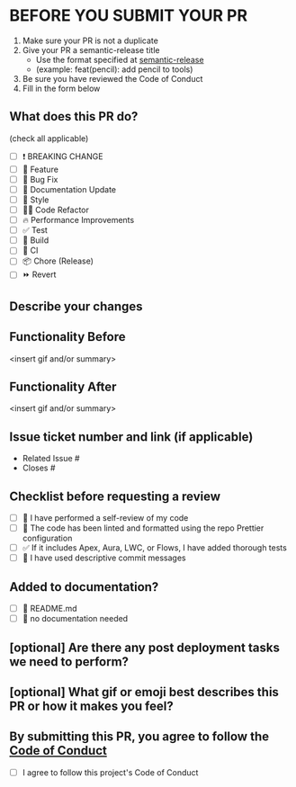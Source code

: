<!--
     For Work In Progress Pull Requests, please use the Draft PR feature,
     see https://github.blog/2019-02-14-introducing-draft-pull-requests/ for further details.

     For a timely review/response, please avoid force-pushing additional
     commits if your PR already received reviews or comments.

     Before submitting a Pull Request, please ensure you've done the following:
     - 📖 Read the Forem Contributing Guide: https://developers.forem.com/contributing-guide/forem#create-a-pull-request
     - 📖 Read the Code of Conduct: ./blob/main/CODE_OF_CONDUCT.md
     - 👷‍♀️ Create small PRs. In most cases this will be possible.
     - ✅ Provide tests for your changes.
     - 📝 Use descriptive commit messages.
     - 📗 Update any related documentation and include any relevant screenshots.
-->

# BEFORE YOU SUBMIT YOUR PR

1. Make sure your PR is not a duplicate
1. Give your PR a semantic-release title
   - Use the format specified at [semantic-release](https://semantic-release.gitbook.io/semantic-release/#how-does-it-work)
   - (example: feat(pencil): add pencil to tools)
1. Be sure you have reviewed the Code of Conduct
1. Fill in the form below

## What does this PR do?

(check all applicable)

- [ ] ❗ BREAKING CHANGE
- [ ] 🍕 Feature
- [ ] 🐛 Bug Fix
- [ ] 📝 Documentation Update
- [ ] 🎨 Style
- [ ] 🧑‍💻 Code Refactor
- [ ] 🔥 Performance Improvements
- [ ] ✅ Test
- [ ] 🤖 Build
- [ ] 🔁 CI
- [ ] 📦 Chore (Release)
- [ ] ⏩ Revert

## Describe your changes

## Functionality Before

<insert gif and/or summary>

## Functionality After

<insert gif and/or summary>

## Issue ticket number and link (if applicable)

<!--
For pull requests that relate or close an issue, please include them
below.  We like to follow [Github's guidance on linking issues to pull requests](https://docs.github.com/en/issues/tracking-your-work-with-issues/linking-a-pull-request-to-an-issue).

For example having the text: "closes #1234" would connect the current pull
request to issue 1234.  And when we merge the pull request, Github will
automatically close the issue.
-->

- Related Issue #
- Closes #

## Checklist before requesting a review

- [ ] 🍕 I have performed a self-review of my code
- [ ] 📗 The code has been linted and formatted using the repo Prettier configuration
- [ ] ✅ If it includes Apex, Aura, LWC, or Flows, I have added thorough tests
- [ ] 📝 I have used descriptive commit messages

## Added to documentation?

<!-- - [ ] 📓 docs.opensauced.pizza
- [ ] 🍕 dev.to/opensauced
- [ ] 📕 storybook -->

- [ ] 📜 README.md
- [ ] 🙅 no documentation needed

<!-- - [ ] Do we need to implement analytics? -->

## [optional] Are there any post deployment tasks we need to perform?

## [optional] What gif or emoji best describes this PR or how it makes you feel?

## By submitting this PR, you agree to follow the [Code of Conduct](../blob/main/CODE_OF_CONDUCT.md)

- [ ] I agree to follow this project's Code of Conduct
